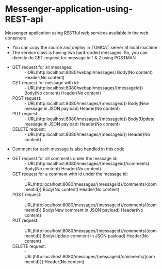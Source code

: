# Messenger-application-using-REST-api
Messenger application using RESTful web services available in the web containers

<ul>
<li>You can copy the source and deploy in TOMCAT server at local machine</li>
<li>The service class is having two hard-coded messages. So, you can directly do GET request for message id 1 & 2 using POSTMAN</li>
<li>
<dl>
  <dt>GET request for all messages:</dt>
  <dd>- URL(http:localhost:8080/webapi/messages) Body(No content) Header(No content)</dd>
  <dt>GET request for message with id:</dt>
  <dd>- URL(http:localhost:8080/webapi/messages/{messageid}) Body(No content) Header(No content)</dd>
  <dt>POST request:</dt>
  <dd>- URL(http:localhost:8080/messages/{messageid}) Body(New message in JSON payload) Header(No content)</dd>
  <dt>PUT request:</dt>
  <dd>- URL(http:localhost:8080/messages/{messageid}) Body(Update message in JSON payload) Header(No content)</dd>
  <dt>DELETE request:</dt>
  <dd>- URL(http:localhost:8080/messages/{messageid}) Header(No content)</dd>
</dl> 
</li>
<li>Comment for each message is also handled in this code</li>
<li>
<dl>
  <dt>GET request for all comments under the message id:</dt>
  <dd>- URL(http:localhost:8080/messages/{messageid}/comments) Body(No content) Header(No content)</dd>
  <dt>GET request for a comment with id under the message id:</dt>
  <dd>- URL(http:localhost:8080/messages/{messageid}/comments/{commentid}) Body(No content) Header(No content)</dd>
  <dt>POST request:</dt>
  <dd>- URL(http:localhost:8080/messages/{messageid}/comments/{commentid}) Body(New comment in JSON payload) Header(No content)</dd>
  <dt>PUT request:</dt>
  <dd>- URL(http:localhost:8080/messages/{messageid}/comments/{commentid}) Body(Update comment in JSON payload) Header(No content)</dd>
  <dt>DELETE request:</dt>
  <dd>- URL(http:localhost:8080/messages/{messageid/comments/{commentid}}) Header(No content)</dd>
</dl>
</li>
</ul>
